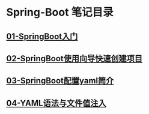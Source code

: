 # Spring-Boot 笔记目录

## [01-SpringBoot入门](Spring-Boot/01-SpringBoot入门)

## [02-SpringBoot使用向导快速创建项目](Spring-Boot/02-SpringBoot使用向导快速创建项目)

## [03-SpringBoot配置yaml简介](Spring-Boot/03-SpringBoot配置yaml简介)

## [04-YAML语法与文件值注入](Spring-Boot/04-YAML语法与文件值注入)
